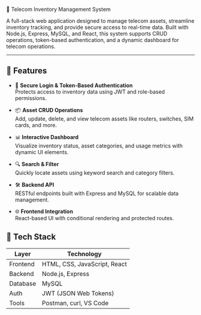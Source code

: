  📡 Telecom Inventory Management System

A full-stack web application designed to manage telecom assets, streamline inventory tracking, and provide secure access to real-time data. Built with Node.js, Express, MySQL, and React, this system supports CRUD operations, token-based authentication, and a dynamic dashboard for telecom operations.

---

## 🚀 Features

- 🔐 **Secure Login & Token-Based Authentication**  
  Protects access to inventory data using JWT and role-based permissions.

- 📦 **Asset CRUD Operations**  
  Add, update, delete, and view telecom assets like routers, switches, SIM cards, and more.

- 📊 **Interactive Dashboard**  
  Visualize inventory status, asset categories, and usage metrics with dynamic UI elements.

- 🔍 **Search & Filter**  
  Quickly locate assets using keyword search and category filters.

- 🛠️ **Backend API**  
  RESTful endpoints built with Express and MySQL for scalable data management.

- 🌐 **Frontend Integration**  
  React-based UI with conditional rendering and protected routes.
## 🧰 Tech Stack

| Layer        | Technology               |
|--------------|--------------------------|
| Frontend     | HTML, CSS, JavaScript, React |
| Backend      | Node.js, Express         |
| Database     | MySQL                    |
| Auth         | JWT (JSON Web Tokens)    |
| Tools        | Postman, curl, VS Code   |
